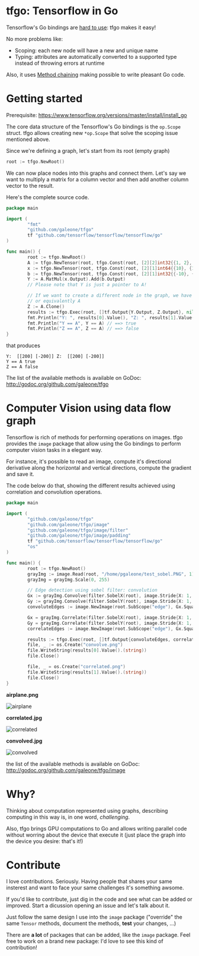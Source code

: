 # tfgo: Tensorflow in Go

Tensorflow's Go bindings are [hard to use](https://pgaleone.eu/tensorflow/go/2017/05/29/understanding-tensorflow-using-go/): tfgo makes it easy!

No more problems like:

- Scoping: each new node will have a new and unique name
- Typing: attributes are automatically converted to a supported type instead of throwing errors at runtime

Also, it uses [Method chaining](https://en.wikipedia.org/wiki/Method_chaining) making possible to write pleasant Go code.

# Getting started

Prerequisite: https://www.tensorflow.org/versions/master/install/install_go

The core data structure of the Tensorflow's Go bindings is the `op.Scope` struct. tfgo allows creating new `*op.Scope` that solve the scoping issue mentioned above.

Since we're defining a graph, let's start from its root (empty graph)

```go
root := tfgo.NewRoot()
```

We can now place nodes into this graphs and connect them. Let's say we want to multiply a matrix for a column vector and then add another column vector to the result.

Here's the complete source code.

```go
package main

import (
        "fmt"
        "github.com/galeone/tfgo"
        tf "github.com/tensorflow/tensorflow/tensorflow/go"
)

func main() {
        root := tfgo.NewRoot()
        A := tfgo.NewTensor(root, tfgo.Const(root, [2][2]int32{{1, 2}, {-1, -2}}))
        x := tfgo.NewTensor(root, tfgo.Const(root, [2][1]int64{{10}, {100}}))
        b := tfgo.NewTensor(root, tfgo.Const(root, [2][1]int32{{-10}, {10}}))
        Y := A.MatMul(x.Output).Add(b.Output)
        // Please note that Y is just a pointer to A!

        // If we want to create a different node in the graph, we have to clone Y
        // or equivalently A
        Z := A.Clone()
        results := tfgo.Exec(root, []tf.Output{Y.Output, Z.Output}, nil, &tf.SessionOptions{})
        fmt.Println("Y: ", results[0].Value(), "Z: ", results[1].Value())
        fmt.Println("Y == A", Y == A) // ==> true
        fmt.Println("Z == A", Z == A) // ==> false
}
```
that produces
```
Y:  [[200] [-200]] Z:  [[200] [-200]]
Y == A true
Z == A false
```

The list of the available methods is available on GoDoc: http://godoc.org/github.com/galeone/tfgo

# Computer Vision using data flow graph

Tensorflow is rich of methods for performing operations on images. tfgo provides the `image` package that allow using the Go bindings to perform computer vision tasks in a elegant way.

For instance, it's possible to read an image, compute it's directional derivative along the horizontal and vertical directions, compute the gradient and save it.

The code below do that, showing the different results achieved using correlation and convolution operations.

```go
package main

import (
        "github.com/galeone/tfgo"
        "github.com/galeone/tfgo/image"
        "github.com/galeone/tfgo/image/filter"
        "github.com/galeone/tfgo/image/padding"
        tf "github.com/tensorflow/tensorflow/tensorflow/go"
        "os"
)

func main() {
        root := tfgo.NewRoot()
        grayImg := image.Read(root, "/home/pgaleone/test_sobel.PNG", 1)
        grayImg = grayImg.Scale(0, 255)

        // Edge detection using sobel filter: convolution
        Gx := grayImg.Convolve(filter.SobelX(root), image.Stride{X: 1, Y: 1}, padding.SAME).Clone()
        Gy := grayImg.Convolve(filter.SobelY(root), image.Stride{X: 1, Y: 1}, padding.SAME).Clone()
        convoluteEdges := image.NewImage(root.SubScope("edge"), Gx.Square().Add(Gy.Square().Value()).Sqrt().Value()).EncodeJPEG()

        Gx = grayImg.Correlate(filter.SobelX(root), image.Stride{X: 1, Y: 1}, padding.SAME).Clone()
        Gy = grayImg.Correlate(filter.SobelY(root), image.Stride{X: 1, Y: 1}, padding.SAME).Clone()
        correlateEdges := image.NewImage(root.SubScope("edge"), Gx.Square().Add(Gy.Square().Value()).Sqrt().Value()).EncodeJPEG()

        results := tfgo.Exec(root, []tf.Output{convoluteEdges, correlateEdges}, nil, &tf.SessionOptions{})
        file, _ := os.Create("convolve.png")
        file.WriteString(results[0].Value().(string))
        file.Close()

        file, _ = os.Create("correlated.png")
        file.WriteString(results[1].Value().(string))
        file.Close()
}

```

**airplane.png**

![airplane](https://i.imgur.com/QS6shgc.jpg)

**correlated.jpg**

![correlated](https://i.imgur.com/vhYF7o3.jpg)

**convolved.jpg**

![convolved](https://i.imgur.com/zVndo9B.jpg)

the list of the available methods is available on GoDoc: http://godoc.org/github.com/galeone/tfgo/image

# Why?

Thinking about computation represented using graphs, describing computing in this way is, in one word, *challenging*.

Also, tfgo brings GPU computations to Go and allows writing parallel code without worring about the device that execute it
(just place the graph into the device you desire: that's it!)

# Contribute

I love contributions. Seriously. Having people that shares your same insterest and want to face your same challenges it's something awsome.

If you'd like to contribute, just dig in the code and see what can be added or improved. Start a dicussion opening an issue and let's talk about it.

Just follow the same design I use into the `image` package ("override" the same `Tensor` methods, document the methods, **test** your changes, ...)

There are **a lot** of packages that can be added, like the `image` package. Feel free to work on a brand new package: I'd love to see this kind of contribution!
